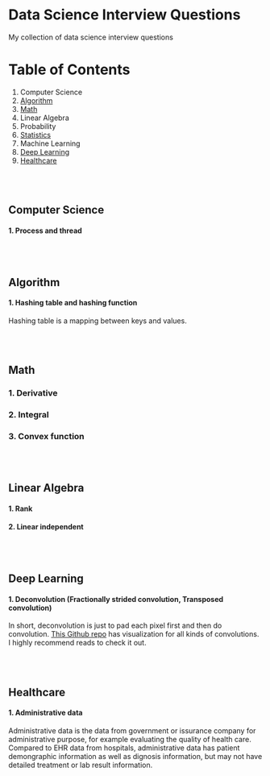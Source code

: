 # Data Science Interview Questions
My collection of data science interview questions

# Table of Contents
1. Computer Science
2. [Algorithm](#algorithm)
3. [Math](#math)
4. Linear Algebra
5. Probability
6. [Statistics](#Statistics)
7. Machine Learning
8. [Deep Learning](#deep-learning)
9. [Healthcare](#healthcare)

<br><br>
## Computer Science

#### 1\. Process and thread

<br><br>
## Algorithm

#### 1\. Hashing table and hashing function
Hashing table is a mapping between keys and values.

<br><br>
## Math

### 1\. Derivative

### 2\. Integral

### 3\. Convex function

<br><br>
## Linear Algebra

#### 1. Rank

#### 2. Linear independent

<br><br>
## Deep Learning

#### 1. Deconvolution (Fractionally strided convolution, Transposed convolution)
In short, deconvolution is just to pad each pixel first and then do convolution. [This Github repo](https://github.com/vdumoulin/conv_arithmetic) has visualization for all kinds of convolutions. I highly recommend reads to check it out. 

<br><br>
## Healthcare

#### 1\. Administrative data
Administrative data is the data from government or issurance company for administrative purpose, for example evaluating the quality of health care. Compared to EHR data from hospitals, administrative data has patient demongraphic information as well as dignosis information, but may not have detailed treatment or lab result information.   
